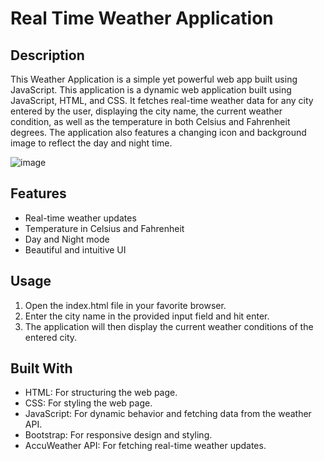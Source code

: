 # Real Time Weather Application

## Description
This Weather Application is a simple yet powerful web app built using JavaScript. This application is a dynamic web application built using JavaScript, HTML, and CSS. It fetches real-time weather data for any city entered by the user, displaying the city name, the current weather condition, as well as the temperature in both Celsius and Fahrenheit degrees. The application also features a changing icon and background image to reflect the day and night time.

![image](https://github.com/StevenD24/Weather-App/assets/105379503/02aeb6f3-0234-4a4a-ac83-c7564c11a530)

## Features
- Real-time weather updates
- Temperature in Celsius and Fahrenheit
- Day and Night mode
- Beautiful and intuitive UI

## Usage
1. Open the index.html file in your favorite browser.
2. Enter the city name in the provided input field and hit enter.
3. The application will then display the current weather conditions of the entered city.

## Built With
- HTML: For structuring the web page.
- CSS: For styling the web page.
- JavaScript: For dynamic behavior and fetching data from the weather API.
- Bootstrap: For responsive design and styling.
- AccuWeather API: For fetching real-time weather updates.




